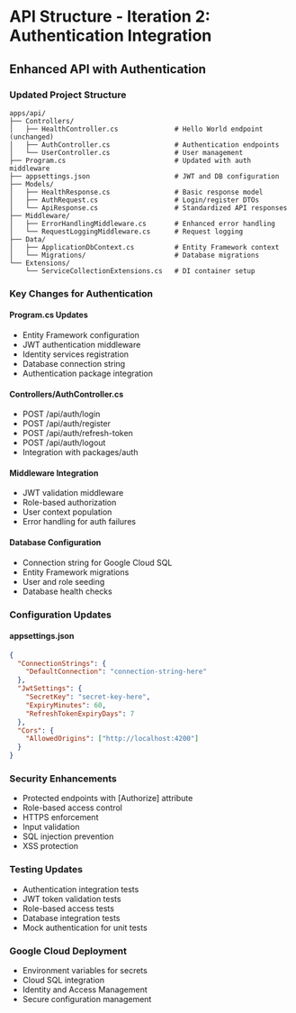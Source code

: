 # API Structure - Iteration 2: Authentication Integration

## Enhanced API with Authentication

### Updated Project Structure
```
apps/api/
├── Controllers/
│   ├── HealthController.cs              # Hello World endpoint (unchanged)
│   ├── AuthController.cs                # Authentication endpoints
│   └── UserController.cs                # User management
├── Program.cs                           # Updated with auth middleware
├── appsettings.json                     # JWT and DB configuration
├── Models/
│   ├── HealthResponse.cs                # Basic response model
│   ├── AuthRequest.cs                   # Login/register DTOs
│   └── ApiResponse.cs                   # Standardized API responses
├── Middleware/
│   ├── ErrorHandlingMiddleware.cs       # Enhanced error handling
│   └── RequestLoggingMiddleware.cs      # Request logging
├── Data/
│   ├── ApplicationDbContext.cs          # Entity Framework context
│   └── Migrations/                      # Database migrations
└── Extensions/
    └── ServiceCollectionExtensions.cs   # DI container setup
```

### Key Changes for Authentication

#### Program.cs Updates
- Entity Framework configuration
- JWT authentication middleware
- Identity services registration
- Database connection string
- Authentication package integration

#### Controllers/AuthController.cs
- POST /api/auth/login
- POST /api/auth/register
- POST /api/auth/refresh-token
- POST /api/auth/logout
- Integration with packages/auth

#### Middleware Integration
- JWT validation middleware
- Role-based authorization
- User context population
- Error handling for auth failures

#### Database Configuration
- Connection string for Google Cloud SQL
- Entity Framework migrations
- User and role seeding
- Database health checks

### Configuration Updates

#### appsettings.json
```json
{
  "ConnectionStrings": {
    "DefaultConnection": "connection-string-here"
  },
  "JwtSettings": {
    "SecretKey": "secret-key-here",
    "ExpiryMinutes": 60,
    "RefreshTokenExpiryDays": 7
  },
  "Cors": {
    "AllowedOrigins": ["http://localhost:4200"]
  }
}
```

### Security Enhancements
- Protected endpoints with [Authorize] attribute
- Role-based access control
- HTTPS enforcement
- Input validation
- SQL injection prevention
- XSS protection

### Testing Updates
- Authentication integration tests
- JWT token validation tests
- Role-based access tests
- Database integration tests
- Mock authentication for unit tests

### Google Cloud Deployment
- Environment variables for secrets
- Cloud SQL integration
- Identity and Access Management
- Secure configuration management